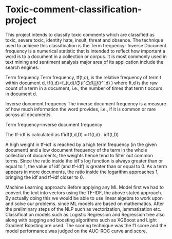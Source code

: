 # Toxic-comment-classification-project
This project intends to classify toxic comments which are classified as toxic, severe toxic, identity hate, insult, threat and obsence.
The technique used to achieve this classification is the Term frequency- Inverse Document frequency is a numerical statistic that is intended to reflect
how important a word is to a document in a collection or corpus. It is most commonly used in text mining and sentiment analysis major area of its application include
the search engines.

Term frequency
Term frequency, tf(t,d), is the relative frequency of term t within document d,
tf(t,d)=f_(t,d)/(∑_(t'∈d)▒f_(t^',d) )
where ft,d is the raw count of a term in a document, i.e., the number of times that term t occurs in document d.

Inverse document frequency
The inverse document frequency is a measure of how much information the word provides, i.e., if it is common or rare across all documents.

Term frequency–inverse document frequency

The tf–idf is calculated as
tfidf(t,d,D) = tf(t,d) . idf(t,D)

A high weight in tf–idf is reached by a high term frequency (in the given document) and a low document frequency of the term in the whole collection of documents; 
the weights hence tend to filter out common terms. Since the ratio inside the idf's log function is always greater than or equal to 1, the value of idf (and tf–idf) 
is greater than or equal to 0.
As a term appears in more documents, the ratio inside the logarithm approaches 1, bringing the idf and tf–idf closer to 0.

Machine Learning approach:
Before applying any ML Model first we had to convert the text into vectors using the TF-IDF, the above stated approach. By actually doing this we would be able to use
linear algebra to work upon and solve our problems. since ML models are based on mathematics. After the preliminary steps
of the NLP such as vectorization, lemmatization etc.
Classification models such as Logistic Regression and Regression tree also along with bagging and boosting algorithms such as XGBoost
and Light Gradient Boosting are used. The scoring technique was the f1 score and the model performance was judged on the AUC-ROC curve and score.
